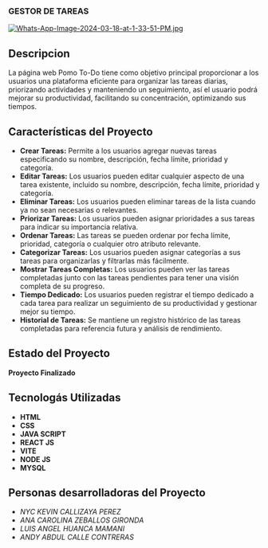 ### **GESTOR DE TAREAS**
[![Whats-App-Image-2024-03-18-at-1-33-51-PM.jpg](https://i.postimg.cc/Wz0w5xys/Whats-App-Image-2024-03-18-at-1-33-51-PM.jpg)](https://postimg.cc/xNTmCpYZ)
## Descripcion
La página web  Pomo To-Do tiene como objetivo principal proporcionar a los usuarios una plataforma eficiente para organizar las tareas diarias, priorizando actividades y manteniendo un seguimiento, así el usuario podrá mejorar su productividad, facilitando su concentración, optimizando sus tiempos.

## Características del Proyecto

- **Crear Tareas:** Permite a los usuarios agregar nuevas tareas especificando su nombre, descripción, fecha límite, prioridad y categoría.
- **Editar Tareas:** Los usuarios pueden editar cualquier aspecto de una tarea existente, incluido su nombre, descripción, fecha límite, prioridad y categoría.
- **Eliminar Tareas:** Los usuarios pueden eliminar tareas de la lista cuando ya no sean necesarias o relevantes.
- **Priorizar Tareas:** Los usuarios pueden asignar prioridades a sus tareas para indicar su importancia relativa.
- **Ordenar Tareas:** Las tareas se pueden ordenar por fecha límite, prioridad, categoría o cualquier otro atributo relevante.
- **Categorizar Tareas:** Los usuarios pueden asignar categorías a sus tareas para organizarlas y filtrarlas más fácilmente.
- **Mostrar Tareas Completas:** Los usuarios pueden ver las tareas completadas junto con las tareas pendientes para tener una visión completa de su progreso.
- **Tiempo Dedicado:** Los usuarios pueden registrar el tiempo dedicado a cada tarea para realizar un seguimiento de su productividad y gestionar mejor su tiempo.
- **Historial de Tareas:** Se mantiene un registro histórico de las tareas completadas para referencia futura y análisis de rendimiento.

## Estado del Proyecto

**Proyecto Finalizado**

## Tecnologás Utilizadas

- **HTML** 
- **CSS**
- **JAVA SCRIPT** 
- **REACT JS**
- **VITE** 
- **NODE JS** 
- **MYSQL**

## Personas desarrolladoras del Proyecto
- *NYC KEVIN CALLIZAYA PEREZ*
- *ANA CAROLINA ZEBALLOS GIRONDA*
- *LUIS ANGEL HUANCA MAMANI*
- *ANDY ABDUL CALLE CONTRERAS*
